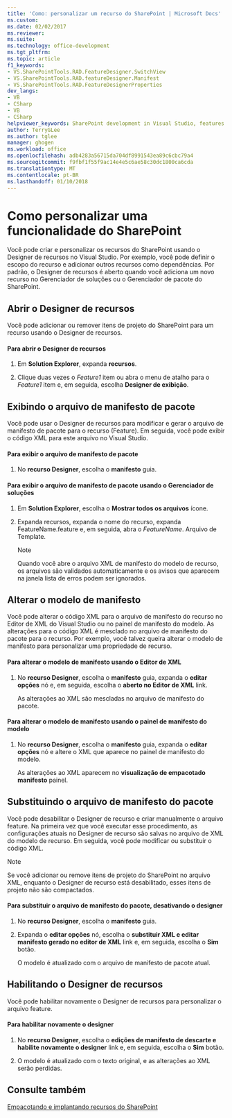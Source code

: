 ```yaml
---
title: 'Como: personalizar um recurso do SharePoint | Microsoft Docs'
ms.custom: 
ms.date: 02/02/2017
ms.reviewer: 
ms.suite: 
ms.technology: office-development
ms.tgt_pltfrm: 
ms.topic: article
f1_keywords:
- VS.SharePointTools.RAD.FeatureDesigner.SwitchView
- VS.SharePointTools.RAD.featureDesigner.Manifest
- VS.SharePointTools.RAD.FeatureDesignerProperties
dev_langs:
- VB
- CSharp
- VB
- CSharp
helpviewer_keywords: SharePoint development in Visual Studio, features
author: TerryGLee
ms.author: tglee
manager: ghogen
ms.workload: office
ms.openlocfilehash: adb4283a56715da704df8991543ea89c6cbc79a4
ms.sourcegitcommit: f9fbf1f55f9ac14e4e5c6ae58c30dc1800ca6cda
ms.translationtype: MT
ms.contentlocale: pt-BR
ms.lasthandoff: 01/10/2018
---
```

# <a name="how-to-customize-a-sharepoint-feature"></a>Como personalizar uma funcionalidade do SharePoint
  Você pode criar e personalizar os recursos do SharePoint usando o Designer de recursos no Visual Studio. Por exemplo, você pode definir o escopo do recurso e adicionar outros recursos como dependências. Por padrão, o Designer de recursos é aberto quando você adiciona um novo recurso no Gerenciador de soluções ou o Gerenciador de pacote do SharePoint.  
  
## <a name="opening-the-feature-designer"></a>Abrir o Designer de recursos  
 Você pode adicionar ou remover itens de projeto do SharePoint para um recurso usando o Designer de recursos.  
  
#### <a name="to-open-the-feature-designer"></a>Para abrir o Designer de recursos  
  
1.  Em **Solution Explorer**, expanda **recursos**.  
  
2.  Clique duas vezes o *Feature1* item ou abra o menu de atalho para o *Feature1* item e, em seguida, escolha **Designer de exibição**.  
  
## <a name="viewing-the-packaged-manifest-file"></a>Exibindo o arquivo de manifesto de pacote  
 Você pode usar o Designer de recursos para modificar e gerar o arquivo de manifesto de pacote para o recurso (Feature). Em seguida, você pode exibir o código XML para este arquivo no Visual Studio.  
  
#### <a name="to-view-the-packaged-manifest-file"></a>Para exibir o arquivo de manifesto de pacote  
  
1.  No **recurso Designer**, escolha o **manifesto** guia.  
  
#### <a name="to-view-the-packaged-manifest-file-by-using-solution-explorer"></a>Para exibir o arquivo de manifesto de pacote usando o Gerenciador de soluções  
  
1.  Em **Solution Explorer**, escolha o **Mostrar todos os arquivos** ícone.  
  
2.  Expanda recursos, expanda o nome do recurso, expanda FeatureName.feature e, em seguida, abra o *FeatureName*. Arquivo de Template.  
  
    > [!NOTE]  
    >  Quando você abre o arquivo XML de manifesto do modelo de recurso, os arquivos são validados automaticamente e os avisos que aparecem na janela lista de erros podem ser ignorados.  
  
## <a name="changing-the-manifest-template"></a>Alterar o modelo de manifesto  
 Você pode alterar o código XML para o arquivo de manifesto do recurso no Editor de XML do Visual Studio ou no painel de manifesto do modelo. As alterações para o código XML é mesclado no arquivo de manifesto do pacote para o recurso. Por exemplo, você talvez queira alterar o modelo de manifesto para personalizar uma propriedade de recurso.  
  
#### <a name="to-change-the-manifest-template-by-using-the-xml-editor"></a>Para alterar o modelo de manifesto usando o Editor de XML  
  
1.  No **recurso Designer**, escolha o **manifesto** guia, expanda o **editar opções** nó e, em seguida, escolha o **aberto no Editor de XML** link.  
  
     As alterações ao XML são mescladas no arquivo de manifesto do pacote.  
  
#### <a name="to-change-the-manifest-template-by-using-the-manifest-template-pane"></a>Para alterar o modelo de manifesto usando o painel de manifesto do modelo  
  
1.  No **recurso Designer**, escolha o **manifesto** guia, expanda o **editar opções** nó e altere o XML que aparece no painel de manifesto do modelo.  
  
     As alterações ao XML aparecem no **visualização de empacotado manifesto** painel.  
  
## <a name="overwriting-the-packaged-manifest-file"></a>Substituindo o arquivo de manifesto do pacote  
 Você pode desabilitar o Designer de recurso e criar manualmente o arquivo feature. Na primeira vez que você executar esse procedimento, as configurações atuais no Designer de recurso são salvas no arquivo de XML do modelo de recurso. Em seguida, você pode modificar ou substituir o código XML.  
  
> [!NOTE]  
>  Se você adicionar ou remove itens de projeto do SharePoint no arquivo XML, enquanto o Designer de recurso está desabilitado, esses itens de projeto não são compactados.  
  
#### <a name="to-overwrite-packaged-manifest-file-by-disabling-the-designer"></a>Para substituir o arquivo de manifesto do pacote, desativando o designer  
  
1.  No **recurso Designer**, escolha o **manifesto** guia.  
  
2.  Expanda o **editar opções** nó, escolha o **substituir XML e editar manifesto gerado no editor de XML** link e, em seguida, escolha o **Sim** botão.  
  
     O modelo é atualizado com o arquivo de manifesto de pacote atual.  
  
## <a name="enabling-the-feature-designer"></a>Habilitando o Designer de recursos  
 Você pode habilitar novamente o Designer de recursos para personalizar o arquivo feature.  
  
#### <a name="to-re-enable-the-designer"></a>Para habilitar novamente o designer  
  
1.  No **recurso Designer**, escolha o **edições de manifesto de descarte e habilite novamente o designer** link e, em seguida, escolha o **Sim** botão.  
  
2.  O modelo é atualizado com o texto original, e as alterações ao XML serão perdidas.  
  
## <a name="see-also"></a>Consulte também  
 [Empacotando e implantando recursos do SharePoint](../sharepoint/packaging-and-deploying-sharepoint-solutions.md)  
  
  